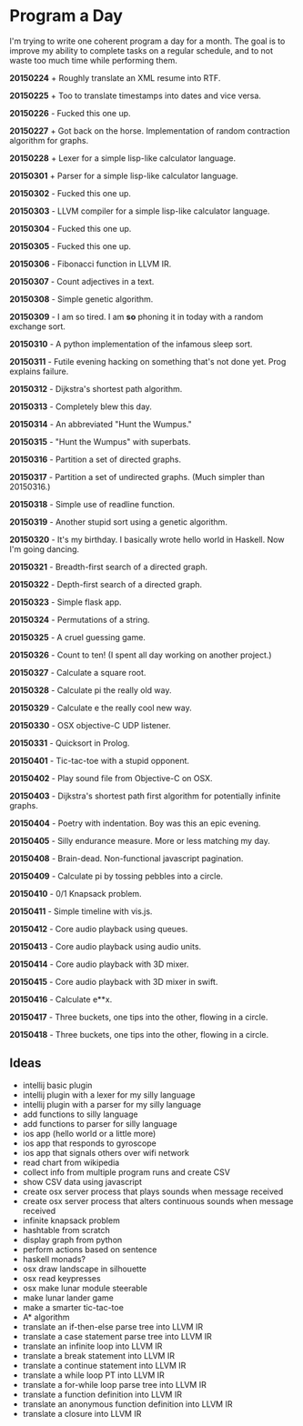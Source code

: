 # Program a Day

I'm trying to write one coherent program a day for a month.  The goal
is to improve my ability to complete tasks on a regular schedule, and
to not waste too much time while performing them.

**20150224** + Roughly translate an XML resume into RTF.

**20150225** + Too to translate timestamps into dates and vice versa.

**20150226** - Fucked this one up.

**20150227** + Got back on the horse. Implementation of random contraction algorithm
           for graphs.

**20150228** + Lexer for a simple lisp-like calculator language.

**20150301** + Parser for a simple lisp-like calculator language.

**20150302** - Fucked this one up.

**20150303** - LLVM compiler for a simple lisp-like calculator language.

**20150304** - Fucked this one up.

**20150305** - Fucked this one up.

**20150306** - Fibonacci function in LLVM IR.

**20150307** - Count adjectives in a text.

**20150308** - Simple genetic algorithm.

**20150309** - I am so tired.  I am **so** phoning it in today with a random exchange sort.

**20150310** - A python implementation of the infamous sleep sort.

**20150311** - Futile evening hacking on something that's not done yet. Prog explains failure.

**20150312** - Dijkstra's shortest path algorithm.

**20150313** - Completely blew this day.

**20150314** - An abbreviated "Hunt the Wumpus."

**20150315** - "Hunt the Wumpus" with superbats.

**20150316** - Partition a set of directed graphs.

**20150317** - Partition a set of undirected graphs. (Much simpler than 20150316.)

**20150318** - Simple use of readline function.

**20150319** - Another stupid sort using a genetic algorithm.

**20150320** - It's my birthday.  I basically wrote hello world in Haskell.  Now I'm going dancing.

**20150321** - Breadth-first search of a directed graph.

**20150322** - Depth-first search of a directed graph.

**20150323** - Simple flask app.

**20150324** - Permutations of a string.

**20150325** - A cruel guessing game.

**20150326** - Count to ten! (I spent all day working on another project.)

**20150327** - Calculate a square root.

**20150328** - Calculate pi the really old way.

**20150329** - Calculate e the really cool new way.

**20150330** - OSX objective-C UDP listener.

**20150331** - Quicksort in Prolog.

**20150401** - Tic-tac-toe with a stupid opponent.

**20150402** - Play sound file from Objective-C on OSX.

**20150403** - Dijkstra's shortest path first algorithm for potentially infinite graphs.

**20150404** - Poetry with indentation.  Boy was this an epic evening.

**20150405** - Silly endurance measure.  More or less matching my day.

**20150408** - Brain-dead. Non-functional javascript pagination.

**20150409** - Calculate pi by tossing pebbles into a circle.

**20150410** - 0/1 Knapsack problem.

**20150411** - Simple timeline with vis.js.

**20150412** - Core audio playback using queues.

**20150413** - Core audio playback using audio units.

**20150414** - Core audio playback with 3D mixer.

**20150415** - Core audio playback with 3D mixer in swift.

**20150416** - Calculate e**x.

**20150417** - Three buckets, one tips into the other, flowing in a circle.

**20150418** - Three buckets, one tips into the other, flowing in a circle.


## Ideas
* intellij basic plugin
* intellij plugin with a lexer for my silly language
* intellij plugin with a parser for my silly language
* add functions to silly language
* add functions to parser for silly language
* ios app (hello world or a little more)
* ios app that responds to gyroscope
* ios app that signals others over wifi network
* read chart from wikipedia
* collect info from multiple program runs and create CSV
* show CSV data using javascript
* create osx server process that plays sounds when message received
* create osx server process that alters continuous sounds when message received
* infinite knapsack problem
* hashtable from scratch
* display graph from python
* perform actions based on sentence
* haskell monads?
* osx draw landscape in silhouette
* osx read keypresses
* osx make lunar module steerable
* make lunar lander game
* make a smarter tic-tac-toe
* A* algorithm
* translate an if-then-else parse tree into LLVM IR
* translate a case statement parse tree into LLVM IR
* translate an infinite loop into LLVM IR
* translate a break statement into LLVM IR
* translate a continue statement into LLVM IR
* translate a while loop PT into LLVM IR
* translate a for-while loop parse tree into LLVM IR
* translate a function definition into LLVM IR
* translate an anonymous function definition into LLVM IR
* translate a closure into LLVM IR

